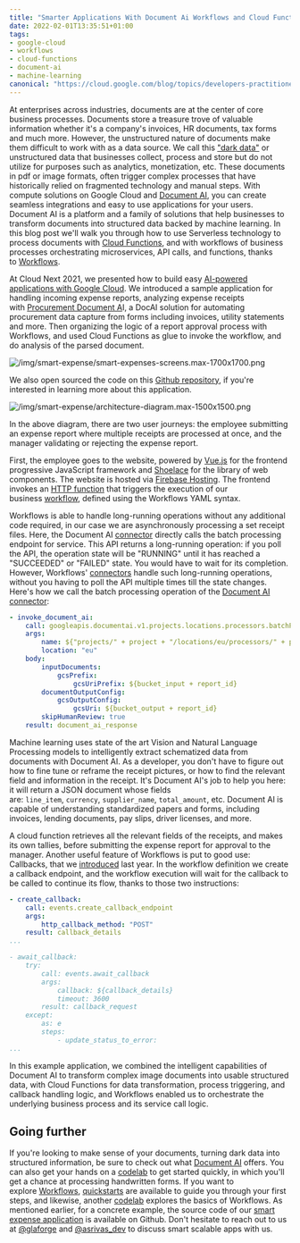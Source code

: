 ```yaml
---
title: "Smarter Applications With Document Ai Workflows and Cloud Functions"
date: 2022-02-01T13:35:51+01:00
tags:
- google-cloud
- workflows
- cloud-functions
- document-ai
- machine-learning
canonical: "https://cloud.google.com/blog/topics/developers-practitioners/smarter-applications-document-ai-workflows-and-cloud-functions"
---
```


At enterprises across industries, documents are at the center of core business processes. Documents store a treasure trove of valuable information whether it's a company's invoices, HR documents, tax forms and much more. However, the unstructured nature of documents make them difficult to work with as a data source. We call this ["dark data"](https://www.gartner.com/en/information-technology/glossary/dark-data) or unstructured data that businesses collect, process and store but do not utilize for purposes such as analytics, monetization, etc. These documents in pdf or image formats, often trigger complex processes that have historically relied on fragmented technology and manual steps. With compute solutions on Google Cloud and [Document AI](https://cloud.google.com/document-ai), you can create seamless integrations and easy to use applications for your users. Document AI is a platform and a family of solutions that help businesses to transform documents into structured data backed by machine learning. In this blog post we'll walk you through how to use Serverless technology to process documents with [Cloud Functions](https://cloud.google.com/functions), and with workflows of business processes orchestrating microservices, API calls, and functions, thanks to [Workflows](https://cloud.google.com/workflows).

At Cloud Next 2021, we presented how to build easy [AI-powered applications with Google Cloud](https://cloud.withgoogle.com/next/catalog?session=DEV202#application-development). We introduced a sample application for handling incoming expense reports, analyzing expense receipts with [Procurement Document A](https://cloud.google.com/solutions/procurement-doc-ai)I, a DocAI solution for automating procurement data capture from forms including invoices, utility statements and more. Then organizing the logic of a report approval process with Workflows, and used Cloud Functions as glue to invoke the workflow, and do analysis of the parsed document.

![/img/smart-expense/smart-expenses-screens.max-1700x1700.png](/img/smart-expense/smart-expenses-screens.max-1700x1700.png)

We also open sourced the code on this [Github repository](https://github.com/GoogleCloudPlatform/smart-expenses), if you're interested in learning more about this application.

![/img/smart-expense/architecture-diagram.max-1500x1500.png](/img/smart-expense/architecture-diagram.max-1500x1500.png)

In the above diagram, there are two user journeys: the employee submitting an expense report where multiple receipts are processed at once, and the manager validating or rejecting the expense report. 

First, the employee goes to the website, powered by [Vue.js](https://vuejs.org/) for the frontend progressive JavaScript framework and [Shoelace](https://shoelace.style/) for the library of web components. The website is hosted via [Firebase Hosting](https://firebase.google.com/docs/hosting). The frontend invokes an [HTTP function](https://cloud.google.com/functions/docs/writing/http) that triggers the execution of our business [workflow](https://github.com/GoogleCloudPlatform/smart-expenses/blob/main/workflow.yaml), defined using the Workflows YAML syntax. 

Workflows is able to handle long-running operations without any additional code required, in our case we are asynchronously processing a set receipt files. Here, the Document AI [connector](https://cloud.google.com/blog/topics/developers-practitioners/better-service-orchestration-workflows) directly calls the batch processing endpoint for service. This API returns a long-running operation: if you poll the API, the operation state will be "RUNNING" until it has reached a "SUCCEEDED" or "FAILED" state. You would have to wait for its completion. However, Workflows' [connectors](https://cloud.google.com/workflows/docs/connectors) handle such long-running operations, without you having to poll the API multiple times till the state changes. Here's how we call the batch processing operation of the [Document AI connector](https://cloud.google.com/workflows/docs/reference/googleapis/documentai/Overview):

```yaml
- invoke_document_ai:
    call: googleapis.documentai.v1.projects.locations.processors.batchProcess
    args:
        name: ${"projects/" + project + "/locations/eu/processors/" + processorId}
        location: "eu"
    body:
        inputDocuments:
            gcsPrefix:
                gcsUriPrefix: ${bucket_input + report_id}
        documentOutputConfig:
            gcsOutputConfig:
                gcsUri: ${bucket_output + report_id}
        skipHumanReview: true
    result: document_ai_response
```

Machine learning uses state of the art Vision and Natural Language Processing models to intelligently extract schematized data from documents with Document AI. As a developer, you don't have to figure out how to fine tune or reframe the receipt pictures, or how to find the relevant field and information in the receipt. It's Document AI's job to help you here: it will return a JSON document whose fields are: `line_item`, `currency`, `supplier_name`, `total_amount`, etc. Document AI is capable of understanding standardized papers and forms, including invoices, lending documents, pay slips, driver licenses, and more.

A cloud function retrieves all the relevant fields of the receipts, and makes its own tallies, before submitting the expense report for approval to the manager. Another useful feature of Workflows is put to good use: Callbacks, that we [introduced](https://cloud.google.com/blog/topics/developers-practitioners/introducing-workflows-callbacks) last year. In the workflow definition we create a callback endpoint, and the workflow execution will wait for the callback to be called to continue its flow, thanks to those two instructions:

```yaml
- create_callback:
    call: events.create_callback_endpoint
    args:
        http_callback_method: "POST"
    result: callback_details
...

- await_callback:
    try:
        call: events.await_callback
        args:
            callback: ${callback_details}
            timeout: 3600
        result: callback_request
    except:
        as: e
        steps:
            - update_status_to_error:
...
```


In this example application, we combined the intelligent capabilities of Document AI to transform complex image documents into usable structured data, with Cloud Functions for data transformation, process triggering, and callback handling logic, and Workflows enabled us to orchestrate the underlying business process and its service call logic.

## Going further 

If you're looking to make sense of your documents, turning dark data into structured information, be sure to check out what [Document AI](https://cloud.google.com/document-ai) offers. You can also get your hands on a [codelab](https://codelabs.developers.google.com/codelabs/docai-form-parser-v3-node#0) to get started quickly, in which you'll get a chance at processing handwritten forms. If you want to explore [Workflows](https://cloud.google.com/workflows), [quickstarts](https://cloud.google.com/workflows/docs/quickstarts) are available to guide you through your first steps, and likewise, another [codelab](https://codelabs.developers.google.com/codelabs/cloud-workflows-intro?hl=en#0) explores the basics of Workflows. As mentioned earlier, for a concrete example, the source code of our [smart expense application](https://github.com/GoogleCloudPlatform/smart-expenses) is available on Github. Don't hesitate to reach out to us at [@glaforge](https://twitter.com/glaforge) and [@asrivas_dev](https://twitter.com/asrivas_dev) to discuss smart scalable apps with us.
